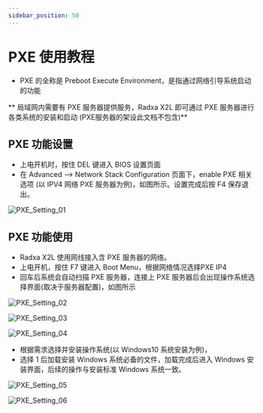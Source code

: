 ```yaml
---
sidebar_position: 50
---
```


# PXE 使用教程

- PXE 的全称是 Preboot Execute Environment，是指通过网络引导系统启动的功能

** 局域网内需要有 PXE 服务器提供服务，Radxa X2L 即可通过 PXE 服务器进行各类系统的安装和启动 (PXE服务器的架设此文档不包含)**

## PXE 功能设置

- 上电开机时，按住 DEL 键进入 BIOS 设置页面
- 在 Advanced --> Network Stack Configuration 页面下，enable PXE 相关选项 (以 IPV4 网络 PXE 服务器为例)，如图所示。设置完成后按 F4 保存退出。

![PXE_Setting_01](/img/x/x2l/pxe_setting_01.webp)

## PXE 功能使用

- Radxa X2L 使用网线接入含 PXE 服务器的网络。
- 上电开机，按住 F7 键进入 Boot Menu，根据网络情况选择PXE IP4
- 回车后系统会自动扫描 PXE 服务器，连接上 PXE 服务器后会出现操作系统选择界面(取决于服务器配置)，如图所示

![PXE_Setting_02](/img/x/x2l/pxe_setting_02.webp)

![PXE_Setting_03](/img/x/x2l/pxe_setting_03.webp)

![PXE_Setting_04](/img/x/x2l/pxe_setting_04.webp)

- 根据需求选择并安装操作系统(以 Windows10 系统安装为例)，
- 选择 1 后加载安装 Windows 系统必备的文件，加载完成后进入 Windows 安装界面，后续的操作与安装标准 Windows 系统一致。

![PXE_Setting_05](/img/x/x2l/pxe_setting_05.webp)

![PXE_Setting_06](/img/x/x2l/pxe_setting_06.webp)
